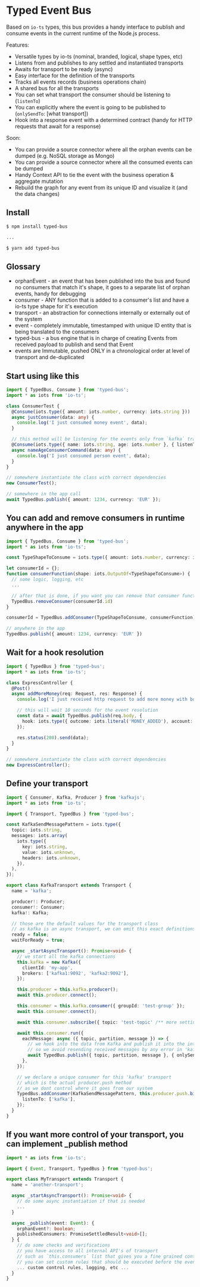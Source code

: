 # Typed Event Bus

Based on `io-ts` types, this bus provides a handy interface to publish and consume events in the current runtime of the Node.js process.

Features:

- Versatile types by io-ts (nominal, branded, logical, shape types, etc)
- Listens from and publishes to any settled and instantiated transports
- Awaits for transport to be ready (async)
- Easy interface for the definition of the transports
- Tracks all events records (business operations chain)
- A shared bus for all the transports
- You can set what transport the consumer should be listening to (`listenTo`)
- You can explicitly where the event is going to be published to (`onlySendTo`: [what transport])
- Hook into a response event with a determined contract (handy for HTTP requests that await for a response)

Soon:

- You can provide a source connector where all the orphan events can be dumped (e.g. NoSQL storage as Mongo)
- You can provide a source connector where all the consumed events can be dumped
- Handy Context API to tie the event with the business operation & aggregate mutation
- Rebuild the graph for any event from its unique ID and visualize it (and the data changes)

## Install

```bash
$ npm install typed-bus

...

$ yarn add typed-bus
```

## Glossary

- orphanEvent - an event that has been published into the bus and found no consumers that match it's shape, it goes to a separate list of orphan events, handy for debugging
- consumer - ANY function that is added to a consumer's list and have a io-ts type shape for it's execution
- transport - an abstraction for connections internally or externally out of the system
- event - completely immutable, timestamped with unique ID entity that is being translated to the consumers
- typed-bus - a bus engine that is in charge of creating Events from received payload to publish and send that Event
- events are Immutable, pushed ONLY in a chronological order at level of transport and de-duplicated

## Start using like this

```ts
import { TypedBus, Consume } from 'typed-bus';
import * as iots from 'io-ts';

class ConsumerTest {
  @Consume(iots.type({ amount: iots.number, currency: iots.string }))
  async justConsumer(data: any) {
    console.log('I just consumed money event', data);
  }

  // this method will be listening for the events only from `kafka` transport
  @Consume(iots.type({ name: iots.string, age: iots.number }, { listenTo: ['kafka'] }))
  async nameAgeConsumerCommand(data: any) {
    console.log('I just consumed person event', data);
  }
}

// somewhere instantiate the class with correct dependencies
new ConsumerTest();

// somewhere in the app call
await TypedBus.publish({ amount: 1234, currency: 'EUR' });
```

## You can add and remove consumers in runtime anywhere in the app

```ts
import { TypedBus, Consume } from 'typed-bus';
import * as iots from 'io-ts';

const TypeShapeToConsume = iots.type({ amount: iots.number, currency: iots.string });

let consumerId = {};
function consumerFunction(shape: iots.OutputOf<TypeShapeToConsume>) {
  // some logic, logging, etc
  ...

  // after that is done, if you want you can remove that consumer function
  TypedBus.removeConsumer(consumerId.id)
}

consumerId = TypedBus.addConsumer(TypeShapeToConsume, consumerFunction);

// anywhere in the app
TypedBus.publish({ amount: 1234, currency: 'EUR' })
```

## Wait for a hook resolution

```ts
import { TypedBus } from 'typed-bus';
import * as iots from 'io-ts';

class ExpressController {
  @Post()
  async addMoreMoney(req: Request, res: Response) {
    console.log('I just received http request to add more money with body', req.body);

    // this will wait 10 seconds for the event resolution
    const data = await TypedBus.publish(req.body, {
      hook: iots.type({ outcome: iots.literal('MONEY_ADDED'), account: iots.string }),
    });

    res.status(200).send(data);
  }
}

// somewhere instantiate the class with correct dependencies
new ExpressController();
```

## Define your transport

```ts
import { Consumer, Kafka, Producer } from 'kafkajs';
import * as iots from 'io-ts';

import { Transport, TypedBus } from 'typed-bus';

const KafkaSendMessagePattern = iots.type({
  topic: iots.string,
  messages: iots.array(
    iots.type({
      key: iots.string,
      value: iots.unknown,
      headers: iots.unknown,
    }),
  ),
});

export class KafkaTransport extends Transport {
  name = 'kafka';

  producer!: Producer;
  consumer!: Consumer;
  kafka!: Kafka;

  // those are the default values for the transport class
  // as kafka is an async transport, we can omit this exact definitions
  ready = false;
  waitForReady = true;

  async _startAsyncTransport(): Promise<void> {
    // we start all the kafka connections
    this.kafka = new Kafka({
      clientId: 'my-app',
      brokers: ['kafka1:9092', 'kafka2:9092'],
    });

    this.producer = this.kafka.producer();
    await this.producer.connect();

    this.consumer = this.kafka.consumer({ groupId: 'test-group' });
    await this.consumer.connect();

    await this.consumer.subscribe({ topic: 'test-topic' /** more settings from kafkajs */ });

    await this.consumer.run({
      eachMessage: async ({ topic, partition, message }) => {
        // we hook into the data from Kafka and publish it into the internal bus
        // so we avoid resending received messages by any error in 'kafka' transport lane
        await TypedBus.publish({ topic, partition, message }, { onlySendTo: ['internal'] });
      },
    });

    // we declare a unique consumer for this 'kafka' transport
    // which is the actual producer.push method
    // as we dont control where it goes from our system
    TypedBus.addConsumer(KafkaSendMessagePattern, this.producer.push.bind(this.producer), {
      listenTo: ['kafka'],
    });
  }
}
```

## If you want more control of your transport, you can implement \_publish method

```ts
import * as iots from 'io-ts';

import { Event, Transport, TypedBus } from 'typed-bus';

export class MyTransport extends Transport {
  name = 'another-transport';

  async _startAsyncTransport(): Promise<void> {
    // do some async instantiation if that is needed
    ...
  }

  async _publish(event: Event): {
    orphanEvent?: boolean;
    publishedConsumers: PromiseSettledResult<void>[];
  } {
    // do some checks and verifications
    // you have access to all internal API's of transport
    // such as `this.consumers` list that gives you a fine grained control
    // you can set custom rules that should be executed before the event is sent to the consumers
    ... custom control rules, logging, etc ...
  }
}
```

